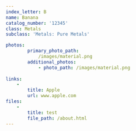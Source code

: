 ```yaml
---
index_letter: B
name: Banana
catalog_number: '12345'
class: Metals
subclass: 'Metals: Pure Metals'

photos:
        primary_photo_path:
            /images/material.png
        additional_photos: 
            - photo_path: /images/material.png
        
links:
    -
        title: Apple
        url: www.apple.com
files:
    - 
        title: test
        file_path: /about.html
---
```


